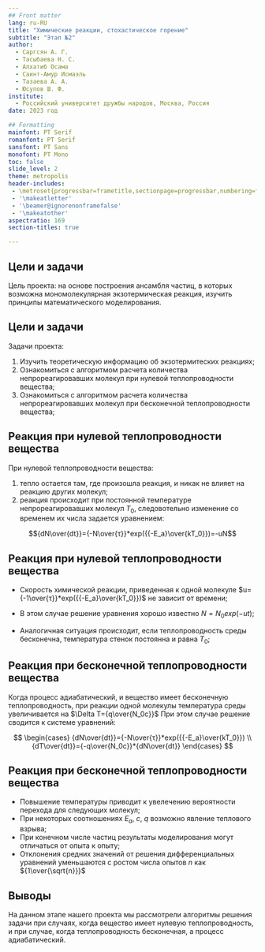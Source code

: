 ```yaml
---
## Front matter
lang: ru-RU
title: "Химические реакции, стохастическое горение"
subtitle: "Этап №2"
author: 
  - Саргсян А. Г. 
  - Тасыбаева Н. С.
  - Алхатиб Осама 
  - Саинт-Амур Исмаэль 
  - Тазаева А. А. 
  - Юсупов Ш. Ф. 
institute:
  - Российский университет дружбы народов, Москва, Россия
date: 2023 год

## Formatting
mainfont: PT Serif
romanfont: PT Serif
sansfont: PT Sans
monofont: PT Mono
toc: false
slide_level: 2
theme: metropolis
header-includes:
 - \metroset{progressbar=frametitle,sectionpage=progressbar,numbering=fraction}
 - '\makeatletter'
 - '\beamer@ignorenonframefalse'
 - '\makeatother'
aspectratio: 169
section-titles: true

---
```


## Цели и задачи
Цель проекта: на основе построения ансамбля частиц, в которых
возможна мономолекулярная экзотермическая реакция, изучить принципы математического моделирования.

## Цели и задачи 

Задачи проекта:

1.	Изучить теоретическую информацию об экзотермитеских реакциях;
2.	Ознакомиться с алгоритмом расчета количества непрореагировавших молекул при нулевой теплопроводности вещества;
3.	Ознакомиться с алгоритмом расчета количества непрореагировавших молекул при бесконечной теплопроводности вещества;

## Реакция при нулевой теплопроводности вещества
При нулевой теплопроводности вещества:
 
1. тепло остается там, где произошла реакция, и никак не влияет на реакцию других молекул;
2. реакция происходит при постоянной температуре непрореагировавших молекул $T_0$, следовотельно изменение со временем их числа задается уравнением:

  $${dN\over{dt}}={-N\over{τ}}*exp({{-E_a}\over{kT_0}})=-uN$$

## Реакция при нулевой теплопроводности вещества

- Скорость химической реакции, приведенная к одной молекуле   $u={-1\over{τ}}*exp({{-E_a}\over{kT_0}})$ не зависит от времени;

- В этом случае решение уравнения хорошо известно  $N=N_0exp(-ut)$;

- Аналогичная ситуация происходит, если теплопроводность среды бесконечна, температура стенок постоянна и равна $T_0$;

## Реакция при бесконечной теплопроводности вещества

Когда процесс адиабатический, и вещество имеет бесконечную теплопроводность,
при реакции одной молекулы температура среды увеличивается на $\Delta T={q\over{N_0c}}$
При этом случае решение сводится к системе уравнений:

$$
 \begin{cases}
   {dN\over{dt}}={-N\over{τ}}*exp({{-E_a}\over{kT_0}})
   \\
   {dT\over{dt}}={-q\over{N_0c}}*{dN\over{dt}}
 \end{cases}
$$

## Реакция при бесконечной теплопроводности вещества

- Повышение температуры приводит к увелечению вероятности перехода для следующих молекул;
- При некоторых соотношениях $E_a$, $c$, $q$ возможно явление теплового взрыва;
- При конечном числе частиц результаты моделирования могут отличаться от опыта к опыту;
- Отклонения средних значений от решения дифференциальных уравнений уменьшаются с ростом числа опытов $n$ как ${1\over{\sqrt{n}}}$ 


## Выводы

На данном этапе нашего проекта мы рассмотрели алгоритмы решения задачи при случаях, когда вещество имеет нулевую теплопроводность, и при случае, когда теплопроводность бесконечная, а процесс адиабатический.



